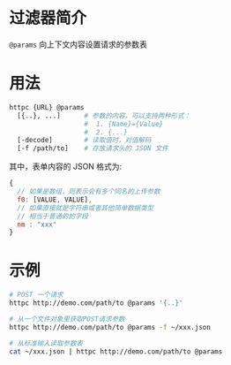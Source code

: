# 过滤器简介

`@params` 向上下文内容设置请求的参数表
 

# 用法

```bash
httpc {URL} @params  
  [{..}, ...]      # 参数的内容，可以支持两种形式：
                   #  1. {Name}={Value}
                   #  2. {...}
  [-decode]        # 读取值时，对值解码
  [-f /path/to]    # 存放请求头的 JSON 文件
```

其中，表单内容的 JSON 格式为:

```js
{
  // 如果是数组，则表示会有多个同名的上传参数
  f0: [VALUE, VALUE],
  // 如果直接就是字符串或者其他简单数据类型
  // 相当于普通的的字段
  nm : "xxx"
}
```

# 示例

```bash
# POST 一个请求
httpc http://demo.com/path/to @params '{..}'

# 从一个文件对象里获取POST请求参数
httpc http://demo.com/path/to @params -f ~/xxx.json

# 从标准输入读取参数表
cat ~/xxx.json | httpc http://demo.com/path/to @params
```
